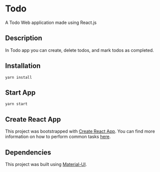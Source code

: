# Todo
A Todo Web application made using React.js

## Description
In Todo app you can create, delete todos, and mark todos as completed.

## Installation
  ```
  yarn install
  ```

## Start App
  ```
  yarn start
  ```
 
## Create React App
This project was bootstrapped with [Create React App](https://github.com/facebookincubator/create-react-app). You can find more information on how to perform common tasks [here](https://github.com/facebookincubator/create-react-app/blob/master/packages/react-scripts/template/README.md).


## Dependencies
This project was built using [Material-UI](https://mui.com/).
